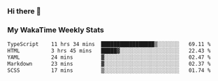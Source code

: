 ### Hi there 👋

<!--
**royschrauwen/royschrauwen** is a ✨ _special_ ✨ repository because its `README.md` (this file) appears on your GitHub profile.

Here are some ideas to get you started:

- 🔭 I’m currently working on ...
- 🌱 I’m currently learning ...
- 👯 I’m looking to collaborate on ...
- 🤔 I’m looking for help with ...
- 💬 Ask me about ...
- 📫 How to reach me: ...
- 😄 Pronouns: ...
- ⚡ Fun fact: ...
-->


### My WakaTime Weekly Stats
<!--START_SECTION:waka-->

```txt
TypeScript    11 hrs 34 mins  █████████████████▒░░░░░░░   69.11 %
HTML          3 hrs 45 mins   █████▓░░░░░░░░░░░░░░░░░░░   22.43 %
YAML          24 mins         ▓░░░░░░░░░░░░░░░░░░░░░░░░   02.47 %
Markdown      23 mins         ▓░░░░░░░░░░░░░░░░░░░░░░░░   02.37 %
SCSS          17 mins         ▒░░░░░░░░░░░░░░░░░░░░░░░░   01.74 %
```

<!--END_SECTION:waka-->
